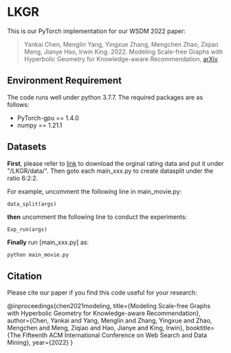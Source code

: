 # LKGR
This is our PyTorch implementation for our WSDM 2022 paper:

>Yankai Chen, Menglin Yang, Yingxue Zhang, Mengchen Zhao, Ziqiao Meng, Jianye Hao, Irwin King. 2022. Modeling Scale-free Graphs with Hyperbolic Geometry for
Knowledge-aware Recommendation, [arXiv](https://arxiv.org/pdf/2108.06468.pdf).

## Environment Requirement

The code runs well under python 3.7.7. The required packages are as follows:

- PyTorch-gpu == 1.4.0
- numpy == 1.21.1

## Datasets
**First**, please refer to [link](https://drive.google.com/file/d/1rnhNBNgiN76Gjd81vXEn34PCESrkrwQv/view?usp=sharing) to download the orginal rating data and put it under "/LKGR/data/". Then goto each main_xxx.py to create datasplit under the ratio 6:2:2.

For example, uncomment the following line in main_movie.py:
```
data_split(args)
```
**then** uncomment the following line to conduct the experiments:

```
Exp_run(args)
```
**Finally** run [main_xxx.py] as: 
```bash
python main_movie.py
```

## Citation
Please cite our paper if you find this code useful for your research:

@inproceedings{chen2021modeling,
  title={Modeling Scale-free Graphs with Hyperbolic Geometry for Knowledge-aware Recommendation},
  author={Chen, Yankai and Yang, Menglin and Zhang, Yingxue and Zhao, Mengchen and Meng, Ziqiao and Hao, Jianye and King, Irwin},
  booktitle={The Fifteenth ACM International Conference on Web Search and Data Mining},
  year={2022} 
}
